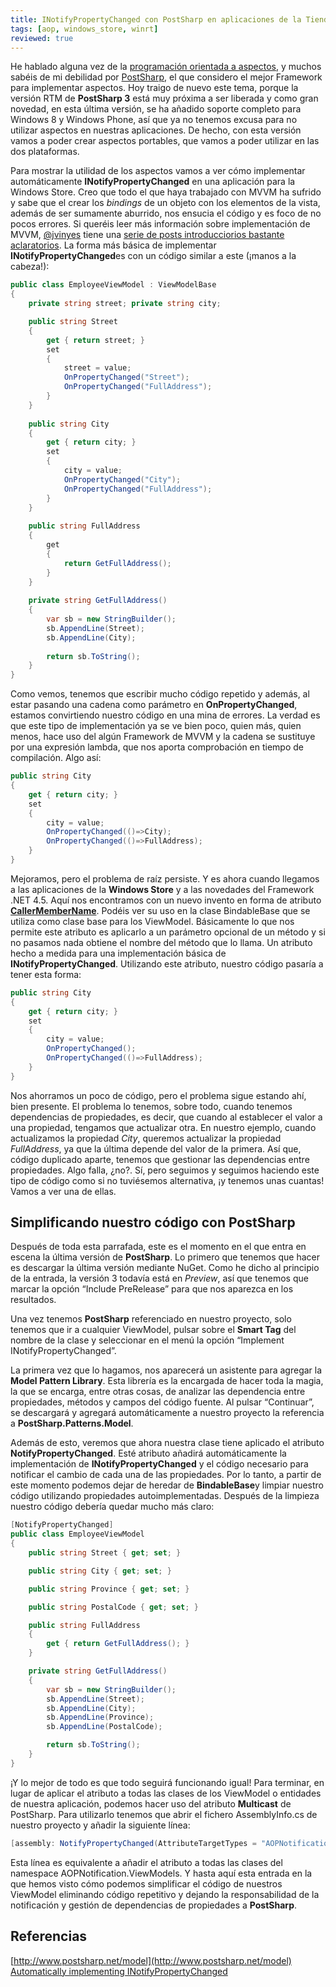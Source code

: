 ```yaml
---
title: INotifyPropertyChanged con PostSharp en aplicaciones de la Tienda Windows
tags: [aop, windows_store, winrt]
reviewed: true
---
```

He hablado alguna vez de la [programación orientada a aspectos](/tags/aop), y muchos sabéis de mi debilidad por [PostSharp](http://www.postsharp.net/), el que considero el mejor Framework para implementar aspectos. Hoy traigo de nuevo este tema, porque la versión RTM de **PostSharp 3** está muy próxima a ser liberada y como gran novedad, en esta última versión, se ha añadido soporte completo para Windows 8 y Windows Phone, así que ya no tenemos excusa para no utilizar aspectos en nuestras aplicaciones. De hecho, con esta versión vamos a poder crear aspectos portables, que vamos a poder utilizar en las dos plataformas.

Para mostrar la utilidad de los aspectos vamos a ver cómo implementar automáticamente **INotifyPropertyChanged** en una aplicación para la Windows Store. Creo que todo el que haya trabajado con MVVM ha sufrido y sabe que el crear los _bindings_ de un objeto con los elementos de la vista, además de ser sumamente aburrido, nos ensucia el código y es foco de no pocos errores. Si queréis leer más información sobre implementación de MVVM, [@jvinyes](https://twitter.com/jvinyes) tiene una [serie de posts introducciorios bastante aclaratorios](http://blog.techdencias.net/blog/2013/03/12/capitulo-2-breve-introduccion-a-mvvm/). La forma más básica de implementar **INotifyPropertyChanged**es con un código similar a este (¡manos a la cabeza!):

```csharp
public class EmployeeViewModel : ViewModelBase 
{ 
    private string street; private string city;

    public string Street
    {
        get { return street; }
        set
        {
            street = value;
            OnPropertyChanged("Street");
            OnPropertyChanged("FullAddress");
        }
    }
    
    public string City
    {
        get { return city; }
        set
        {
            city = value;
            OnPropertyChanged("City");
            OnPropertyChanged("FullAddress");
        }
    }
    
    public string FullAddress
    {
        get
        {
            return GetFullAddress();
        }
    }
    
    private string GetFullAddress()
    {
        var sb = new StringBuilder();
        sb.AppendLine(Street);
        sb.AppendLine(City);
    
        return sb.ToString();
    } 
}
```

Como vemos, tenemos que escribir mucho código repetido y además, al estar pasando una cadena como parámetro en **OnPropertyChanged**, estamos convirtiendo nuestro código en una mina de errores. La verdad es que este tipo de implementación ya se ve bien poco, quien más, quien menos, hace uso del algún Framework de MVVM y la cadena se sustituye por una expresión lambda, que nos aporta comprobación en tiempo de compilación. Algo así:
    
```csharp
public string City
{
    get { return city; }
    set
    {
        city = value;
        OnPropertyChanged(()=>City);
        OnPropertyChanged(()=>FullAddress);
    }
}
```

Mejoramos, pero el problema de raíz persiste. Y es ahora cuando llegamos a las aplicaciones de la **Windows Store** y a las novedades del Framework .NET 4.5. Aquí nos encontramos con un nuevo invento en forma de atributo [**CallerMemberName**](http://msdn.microsoft.com/es-es/library/system.runtime.compilerservices.callermembernameattribute.aspx). Podéis ver su uso en la clase BindableBase que se utiliza como clase base para los ViewModel. Básicamente lo que nos permite este atributo es aplicarlo a un parámetro opcional de un método y si no pasamos nada obtiene el nombre del método que lo llama. Un atributo hecho a medida para una implementación básica de **INotifyPropertyChanged**. Utilizando este atributo, nuestro código pasaría a tener esta forma:

```csharp
public string City
{
    get { return city; }
    set
    {
        city = value;
        OnPropertyChanged();
        OnPropertyChanged(()=>FullAddress);
    }
}
```

Nos ahorramos un poco de código, pero el problema sigue estando ahí, bien presente. El problema lo tenemos, sobre todo, cuando tenemos dependencias de propiedades, es decir, que cuando al establecer el valor a una propiedad, tengamos que actualizar otra. En nuestro ejemplo, cuando actualizamos la propiedad _City_, queremos actualizar la propiedad _FullAddress_, ya que la última depende del valor de la primera. Así que, código duplicado aparte, tenemos que gestionar las dependencias entre propiedades. Algo falla, ¿no?. Sí, pero seguimos y seguimos haciendo este tipo de código como si no tuviésemos alternativa, ¡y tenemos unas cuantas! Vamos a ver una de ellas.

## Simplificando nuestro código con PostSharp
    
Después de toda esta parrafada, este es el momento en el que entra en escena la última versión de **PostSharp**. Lo primero que tenemos que hacer es descargar la última versión mediante NuGet. Como he dicho al principio de la entrada, la versión 3 todavía está en _Preview_, así que tenemos que marcar la opción “Include PreRelease” para que nos aparezca en los resultados.

Una vez tenemos **PostSharp** referenciado en nuestro proyecto, solo tenemos que ir a cualquier ViewModel, pulsar sobre el **Smart Tag** del nombre de la clase y seleccionar en el menú la opción “Implement INotifyPropertyChanged”.

La primera vez que lo hagamos, nos aparecerá un asistente para agregar la **Model Pattern Library**. Esta librería es la encargada de hacer toda la magia, la que se encarga, entre otras cosas, de analizar las dependencia entre propiedades, métodos y campos del código fuente. Al pulsar “Continuar”, se descargará y agregará automáticamente a nuestro proyecto la referencia a **PostSharp.Patterns.Model**.

Además de esto, veremos que ahora nuestra clase tiene aplicado el atributo **NotifyPropertyChanged**. Esté atributo añadirá automáticamente la implementación de **INotifyPropertyChanged** y el código necesario para notificar el cambio de cada una de las propiedades. Por lo tanto, a partir de este momento podemos dejar de heredar de **BindableBase**y limpiar nuestro código utilizando propiedades autoimplementadas. Después de la limpieza nuestro código debería quedar mucho más claro:

```csharp
[NotifyPropertyChanged]
public class EmployeeViewModel
{
    public string Street { get; set; }

    public string City { get; set; }

    public string Province { get; set; }

    public string PostalCode { get; set; }

    public string FullAddress
    {
        get { return GetFullAddress(); }
    }

    private string GetFullAddress()
    {
        var sb = new StringBuilder();
        sb.AppendLine(Street);
        sb.AppendLine(City);
        sb.AppendLine(Province);
        sb.AppendLine(PostalCode);

        return sb.ToString();
    }
}
```

¡Y lo mejor de todo es que todo seguirá funcionando igual! Para terminar, en lugar de aplicar el atributo a todas las clases de los ViewModel o entidades de nuestra aplicación, podemos hacer uso del atributo **Multicast** de PostSharp. Para utilizarlo tenemos que abrir el fichero AssemblyInfo.cs de nuestro proyecto y añadir la siguiente línea:

```csharp
[assembly: NotifyPropertyChanged(AttributeTargetTypes = "AOPNotification.ViewModels.*")]
```

Esta línea es equivalente a añadir el atributo a todas las clases del namespace AOPNotification.ViewModels. Y hasta aquí esta entrada en la que hemos visto cómo podemos simplificar el código de nuestros ViewModel eliminando código repetitivo y dejando la responsabilidad de la notificación y gestión de dependencias de propiedades a **PostSharp**.

Referencias
---

[http://www.postsharp.net/model](http://www.postsharp.net/model)  
[Automatically implementing INotifyPropertyChanged](http://www.postsharp.net/model/inotifypropertychanged)

